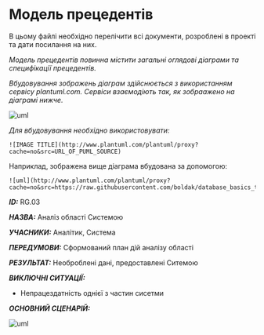 # Модель прецедентів

В цьому файлі необхідно перелічити всі документи, розроблені в проекті та дати посилання на них.

*Модель прецедентів повинна містити загальні оглядові діаграми та специфікації прецедентів.*

*Вбудовування зображень діаграм здійснюється з використанням сервісу plantuml.com. Сервіси взаємодіють так, як зобраажено на діаграмі нижче.*

![uml](http://www.plantuml.com/plantuml/proxy?cache=no&src=https://raw.githubusercontent.com/boldak/database_basics_template/master/src/uml/example.puml)

*Для вбудовування необхідно використовувати:*
```
![IMAGE TITLE](http://www.plantuml.com/plantuml/proxy?cache=no&src=URL_OF_PUML_SOURCE)
```
Наприклад, зображена вище діаграма вбудована за допомогою:
```
![uml](http://www.plantuml.com/plantuml/proxy?cache=no&src=https://raw.githubusercontent.com/boldak/database_basics_template/master/src/uml/example.puml)
```
***ID:*** RG.03

***НАЗВА:*** Аналіз області Системою

***УЧАСНИКИ:*** Аналітик, Система

***ПЕРЕДУМОВИ:*** Сформований план дій аналізу області

***РЕЗУЛЬТАТ:*** Необроблені дані, предоставлені Ситемою

***ВИКЛЮЧНІ СИТУАЦІЇ:***
 - Непрацездатність однієї з частин сисетми

***ОСНОВНИЙ СЦЕНАРІЙ:*** 

![uml](http://www.plantuml.com/plantuml/png/TL4xJiD05Ept54yv1cbo5IJe-208dGk84NH0WKo58cwmDbYs5dPzXNatOdRNs8qpJV8-C_DsR3Ots-FhxUtvcI64AF0A3uiVhNI77gvWEoEjJjMH70G-O2DPx-7uxqtuun4mm6afay8AUxHwXnPVj7k1rpAo1D-mB2f1e4907PKu2TmB4YLHQmLFyevwwDZuvRHXgu_ZrNfyokV8R3ctnNnwkf0swRPXF88lXfCeh0y8R96ZZupXdN8JSafc8IQgxibxOkMpilrVGQSbcXpAaiFpx61Iq9TNQnf5jytfnGa_pny0)
